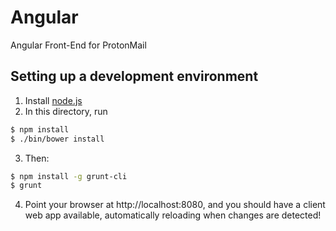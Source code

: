 Angular
=======

Angular Front-End for ProtonMail

## Setting up a development environment

1. Install [node.js][1]
2. In this directory, run 

```bash
$ npm install
$ ./bin/bower install
```

3. Then:

```bash
$ npm install -g grunt-cli
$ grunt
```

4. Point your browser at http://localhost:8080, and you should have a client web app available, automatically reloading when changes are detected!

[1]: http://nodejs.org